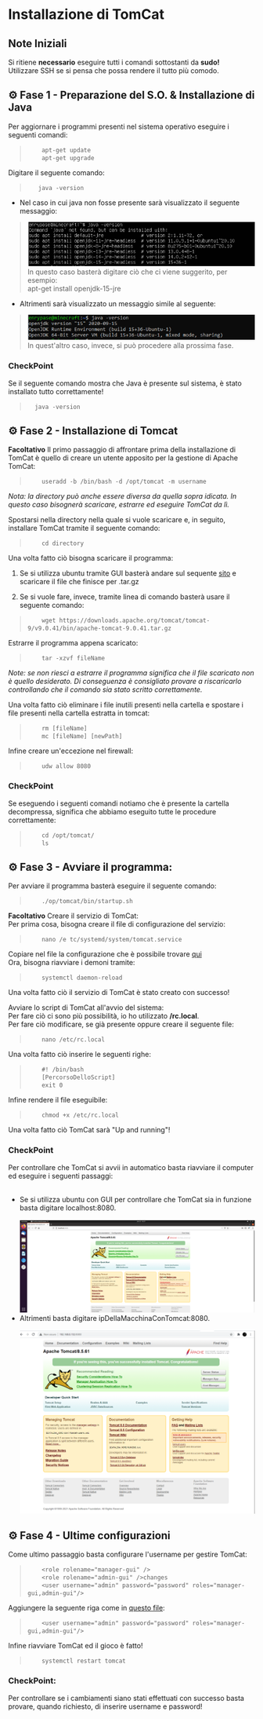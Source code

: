 # Installazione di TomCat

## Note Iniziali
Si ritiene **necessario** eseguire tutti i comandi sottostanti da **sudo!** <br>
Utilizzare SSH se si pensa che possa rendere il tutto più comodo. <br>


## :gear: Fase 1 - Preparazione del S.O. & Installazione di Java

Per aggiornare i programmi presenti nel sistema operativo eseguire i seguenti comandi: <br>
>         apt-get update
>         apt-get upgrade

Digitare il seguente comando:
>        java -version

* Nel caso in cui java non fosse presente sarà visualizzato il seguente messaggio: <br>
> ![JavaNotFound](/TomCat/Immagini/JavaNotFound.png) <br>
In questo caso basterà digitare ciò che ci viene suggerito, per esempio: <br>
>         apt-get install openjdk-15-jre

* Altrimenti sarà visualizzato un messaggio simile al seguente: <br>
> ![JavaFound](/TomCat/Immagini/JavaFound.png) <br>
In quest'altro caso, invece, si può procedere alla prossima fase.

### CheckPoint
Se il seguente comando mostra che Java è presente sul sistema, è stato installato tutto correttamente!
>       java -version


## :gear: Fase 2 - Installazione di Tomcat

**Facoltativo** Il primo passaggio di affrontare prima della installazione di TomCat è quello di creare un utente apposito per la gestione di Apache TomCat: <br>
>         useradd -b /bin/bash -d /opt/tomcat -m username
_Nota: la directory può anche essere diversa da quella sopra idicata. In questo caso bisognerà scaricare, estrarre ed eseguire TomCat da lì._

Spostarsi nella directory nella quale si vuole scaricare e, in seguito, installare TomCat tramite il seguente comando:
>         cd directory

Una volta fatto ciò bisogna scaricare il programma:
1) Se si utilizza ubuntu tramite GUI basterà andare sul sequente [sito](https://tomcat.apache.org/download-90.cgi) e scaricare il file che finisce per .tar.gz

2) Se si vuole fare, invece, tramite linea di comando basterà usare il seguente comando:
>         wget https://downloads.apache.org/tomcat/tomcat-9/v9.0.41/bin/apache-tomcat-9.0.41.tar.gz

Estrarre il programma appena scaricato:
>         tar -xzvf fileName
_Note: se non riesci a estrarre il programma significa che il file scaricato non è quello desiderato. Di conseguenza è consigliato provare a riscaricarlo controllando che il comando sia stato scritto correttamente._

Una volta fatto ciò eliminare i file inutili presenti nella cartella e spostare i file presenti nella cartella estratta in tomcat: <br>
>         rm [fileName]
>         mc [fileName] [newPath]

Infine creare un'eccezione nel firewall: <br>
>         udw allow 8080

### CheckPoint
Se eseguendo i seguenti comandi notiamo che è presente la cartella decompressa, significa che abbiamo eseguito tutte le procedure correttamente:
>         cd /opt/tomcat/
>         ls


## :gear: Fase 3 - Avviare il programma:

Per avviare il programma basterà eseguire il seguente comando: <br>
>         ./op/tomcat/bin/startup.sh

**Facoltativo** Creare il servizio di TomCat: <br>
Per prima cosa, bisogna creare il file di configurazione del servizio: <br>
>         nano /e tc/systemd/system/tomcat.service
Copiare nel file la configurazione che è possibile trovare [qui](...) <br>
Ora, bisogna riavviare i demoni tramite: <br>
>         systemctl daemon-reload
Una volta fatto ciò il servizio di TomCat è stato creato con successo! <br>

Avviare lo script di TomCat all'avvio del sistema: <br>
Per fare ciò ci sono più possibilità, io ho utilizzato **/rc.local**. <br>
Per fare ciò modificare, se già presente oppure creare il seguente file: <br>
>         nano /etc/rc.local
Una volta fatto ciò inserire le seguenti righe: <br>
>         #! /bin/bash
>         [PercorsoDelloScript]
>         exit 0
Infine rendere il file eseguibile: <br>
>         chmod +x /etc/rc.local

Una volta fatto ciò TomCat sarà "Up and running"!

### CheckPoint
Per controllare che TomCat si avvii in automatico basta riavviare il computer ed eseguire i seguenti passaggi: <br> <br>
* Se si utilizza ubuntu con GUI per controllare che TomCat sia in funzione basta digitare localhost:8080. <br> <br>
![TomCatUbuntu](/TomCat/Immagini/TomCatUbuntu.png) <br>
* Altrimenti basta digitare ipDellaMacchinaConTomcat:8080. <br> <br>
![TomCatWindows](/TomCat/Immagini/TomCatWindows.png) <br>


## :gear: Fase 4 - Ultime configurazioni

Come ultimo passaggio basta configurare l'username per gestire TomCat: <br>
>         <role rolename="manager-gui" />
>         <role rolename="admin-gui" />changes
>         <user username="admin" password="password" roles="manager-gui,admin-gui"/>
Aggiungere la seguente riga come in [questo file](/TomCat/Files/tomcat-users.xml): <br>
>         <user username="admin" password="password" roles="manager-gui,admin-gui"/>

Infine riavviare TomCat ed il gioco è fatto!
>         systemctl restart tomcat

### CheckPoint:
Per controllare se i cambiamenti siano stati effettuati con successo basta provare, quando richiesto, di inserire username e password! <br>
